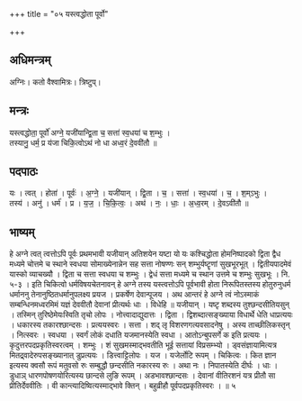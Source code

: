 +++
title = "०५ यस्त्वद्धोता पूर्वो"

+++
## अधिमन्त्रम्
अग्निः। कतो वैश्वामित्रः। त्रिष्टुप्।

## मन्त्रः
यस्त्वद्धोता॒ पूर्वो॑ अग्ने॒ यजी॑यान्द्वि॒ता च॒ सत्ता॑ स्व॒धया॑ च श॒म्भुः ।  
तस्यानु॒ धर्म॒ प्र य॑जा चिकि॒त्वोऽथ॑ नो धा अध्व॒रं दे॒ववी॑तौ ॥

## पदपाठः
यः । त्वत् । होता॑ । पूर्वः॑ । अ॒ग्ने॒ । यजी॑यान् । द्वि॒ता । च॒ । सत्ता॑ । स्व॒धया॑ । च॒ । श॒म्ऽभुः ।  
तस्य॑ । अनु॑ । धर्म॑ । प्र । य॒ज॒ । चि॒कि॒त्वः॒ । अथ॑ । नः॒ । धाः॒ । अ॒ध्व॒रम् । दे॒वऽवी॑तौ ॥

## भाष्यम्
हे अग्ने त्वत् त्वत्तोऽपि पूर्वः प्रथमभावी यजीयान् अतिशयेन यष्टा यो यः कश्चिद्धोता होमनिष्पादको द्विता द्वैध मध्यमे चोत्तमे च स्थाने स्वधया सोमाख्येनान्नेन सह सत्ता नोषण्णः सन् शम्भुर्यष्टॄणां सुखभूरभूत् । द्वितीयपादमेवं यास्को व्याचख्यौ । द्विता च सत्ता स्वधया च शम्भुः । द्वेधं सत्ता मध्यमे च स्थान उत्तमे च शम्भुः सुखभूः । नि. ५-३ । इति चिकित्वो धर्मविषयचेतनावन् हे अग्ने तस्य यस्त्वत्तोऽपि पूर्वभावी होता निरूपितस्तस्य होतुरुनुधर्म धर्माननु तेनानुष्ठितधर्मानुपलक्ष्य प्रयज । प्रकर्षेण देवान्पूजय । अथ आन्तरं हे अग्ने त्वं नोऽस्माकं सम्बन्धिनमध्वरमिमं यज्ञं देववीतौ देवानां प्रीत्यर्थः धाः । विधेहि ॥ यजीयान् । यष्टृ शब्दस्य तुश्छन्दसीतियसुन् । तस्मिन् तुरिष्ठेमेयःस्विति तृचो लोपः । नोत्त्वादाद्युदात्तः । द्विता । द्विशब्दात्सङ्ख्याया विधार्थे धेति धाप्रत्ययः । धकारस्य तकारश्छान्दसः । प्रत्ययस्वरः । सत्ता । शद् लृ विशरणगत्यवसादनेषु । अस्य ताच्छीलिकस्तृन् । नित्स्वरः । स्वधया । स्वर्गं लोकं दधाति यजमानस्येति स्वधा । आतोऽन्बुपसर्गे क इति प्रत्ययः । कृदुत्तरपदप्रकृतिस्वरत्वम् । शम्भुः । शं सुखमस्माद्भवतीति भूई सत्तायां विप्रसम्भ्यो । ड्वसंज्ञायामित्यत्र मितद्र्वादेरुपसङ्ख्यानात् डुप्रत्ययः । डित्त्वाट्टिलोपः । यज । यजेर्लोटि रूपम् । चिकित्वः । कित ज्ञान इत्यस्य क्वसौ रूपं मतुवसो रुः सम्बुद्धौ छन्दसीति नकारस्य रुः । अथा नः । निपातस्येति दीर्घः । धाः । डुधाञ् धारणपोषणयोरित्यस्य छान्दसे लुङि रूपम् । अडभावश्छान्दसः । देवानां वीतिरशनं यत्र प्रीतौ सा प्रीतिर्देववीतिः । वी कान्त्यादिष्वित्यस्माद्भावे क्तिन् । बहुव्रीहौ पूर्वपदप्रकृतिस्वरः । ॥ ५
